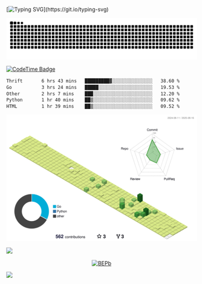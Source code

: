 [![Typing SVG](https://readme-typing-svg.demolab.com?font=JetBrains+Mono&duration=3000&center=true&vCenter=true&multiline=true&repeat=false&width=800&height=80&lines=Welcome+to+KevinMatt's+workshop;Do+not+go+gentle+into+that+good+night.)](https://git.io/typing-svg)

![snake-grid](https://raw.githubusercontent.com/kevinmatthe/kevinmatthe/output/github-contribution-grid-snake-dark.svg)

[![CodeTime Badge](https://img.shields.io/endpoint?style=flat-square&color=222&url=https%3A%2F%2Fapi.codetime.dev%2Fshield%3Fid%3D30418%26project%3D%26in=0)](https://codetime.dev)

<!--START_SECTION:waka-->

```txt
Thrift       6 hrs 43 mins   █████████▓░░░░░░░░░░░░░░░   38.60 %
Go           3 hrs 24 mins   █████░░░░░░░░░░░░░░░░░░░░   19.53 %
Other        2 hrs 7 mins    ███░░░░░░░░░░░░░░░░░░░░░░   12.20 %
Python       1 hr 40 mins    ██▒░░░░░░░░░░░░░░░░░░░░░░   09.62 %
HTML         1 hr 39 mins    ██▒░░░░░░░░░░░░░░░░░░░░░░   09.52 %
```

<!--END_SECTION:waka-->

<!--   profile-green-animate -->
![](./profile-3d-contrib/profile-green-animate.svg)

<!--  2d history skills -->
<img src="https://cr-skills-chart-widget.azurewebsites.net/api/api?username=kevinmatthe" width="auto"></img>

<p align="center"> 
<a href="https://github.com/ryo-ma/github-profile-trophy"><img src="https://github-profile-trophy.vercel.app/?username=kevinmatthe" alt="BEPb" /></a>
</p>

<img src="https://cr-ss-service.azurewebsites.net/api/ScreenShot?widget=summary&username=kevinmatthe" width="auto"></img>
